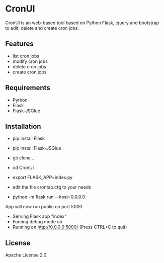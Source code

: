 CronUI
======

CronUI is an web-based tool based on Python Flask, jquery and bootstrap to edit, delete and create cron jobs.

## Features

* list cron jobs
* modify cron jobs
* delete cron jobs
* create cron jobs

## Requirements

* Python
* Flask
* Flask-JSGlue

## Installation

* pip install Flask
* pip install Flask-JSGlue

* git clone ...

* cd CronUI
* export FLASK_APP=index.py

* edit the file crontab.cfg to your needs

* python -m flask run --host=0.0.0.0


App will now run public on port 5000.
 * Serving Flask app "index"
 * Forcing debug mode on
 * Running on http://0.0.0.0:5000/ (Press CTRL+C to quit)

## License

Apache License 2.0.
